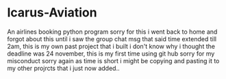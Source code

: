 # Icarus-Aviation
An airlines booking python program 
sorry for this i went back to home and forgot about this until i saw the group chat msg that said time extended till 2am, this is my own past project that i built 
i don't know why i thought the deadline was 24 november, this is my first time using git hub sorry for my misconduct 
sorry again as time is short i might be copying and pasting it to my other projrcts that i just now added..
